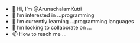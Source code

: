 - 👋 Hi, I’m @ArunachalamKutti
- 👀 I’m interested in ...programming
- 🌱 I’m currently learning ...programming languages  
- 💞️ I’m looking to collaborate on ...
- 📫 How to reach me ...

<!---
ArunachalamKutti/ArunachalamKutti is a ✨ special ✨ repository because its `README.md` (this file) appears on your GitHub profile.
You can click the Preview link to take a look at your changes.
--->
